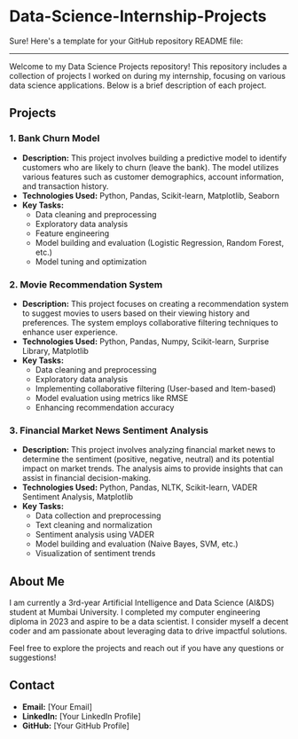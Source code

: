 # Data-Science-Internship-Projects
Sure! Here's a template for your GitHub repository README file:

---
Welcome to my Data Science Projects repository! This repository includes a collection of projects I worked on during my internship, focusing on various data science applications. Below is a brief description of each project.

## Projects

### 1. Bank Churn Model
- **Description:** This project involves building a predictive model to identify customers who are likely to churn (leave the bank). The model utilizes various features such as customer demographics, account information, and transaction history.
- **Technologies Used:** Python, Pandas, Scikit-learn, Matplotlib, Seaborn
- **Key Tasks:**
  - Data cleaning and preprocessing
  - Exploratory data analysis
  - Feature engineering
  - Model building and evaluation (Logistic Regression, Random Forest, etc.)
  - Model tuning and optimization

### 2. Movie Recommendation System
- **Description:** This project focuses on creating a recommendation system to suggest movies to users based on their viewing history and preferences. The system employs collaborative filtering techniques to enhance user experience.
- **Technologies Used:** Python, Pandas, Numpy, Scikit-learn, Surprise Library, Matplotlib
- **Key Tasks:**
  - Data cleaning and preprocessing
  - Exploratory data analysis
  - Implementing collaborative filtering (User-based and Item-based)
  - Model evaluation using metrics like RMSE
  - Enhancing recommendation accuracy

### 3. Financial Market News Sentiment Analysis
- **Description:** This project involves analyzing financial market news to determine the sentiment (positive, negative, neutral) and its potential impact on market trends. The analysis aims to provide insights that can assist in financial decision-making.
- **Technologies Used:** Python, Pandas, NLTK, Scikit-learn, VADER Sentiment Analysis, Matplotlib
- **Key Tasks:**
  - Data collection and preprocessing
  - Text cleaning and normalization
  - Sentiment analysis using VADER
  - Model building and evaluation (Naive Bayes, SVM, etc.)
  - Visualization of sentiment trends

## About Me
I am currently a 3rd-year Artificial Intelligence and Data Science (AI&DS) student at Mumbai University. I completed my computer engineering diploma in 2023 and aspire to be a data scientist. I consider myself a decent coder and am passionate about leveraging data to drive impactful solutions.

Feel free to explore the projects and reach out if you have any questions or suggestions!

## Contact
- **Email:** [Your Email]
- **LinkedIn:** [Your LinkedIn Profile]
- **GitHub:** [Your GitHub Profile]

